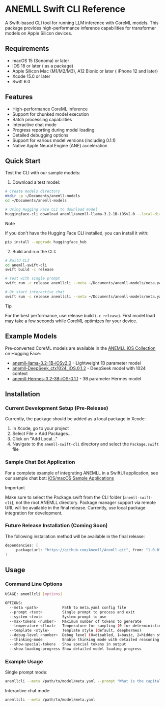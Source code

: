 # ANEMLL Swift CLI Reference

A Swift-based CLI tool for running LLM inference with CoreML models. This package provides high-performance inference capabilities for transformer models on Apple Silicon devices.

## Requirements

- macOS 15 (Sonoma) or later
- iOS 18 or later ( as a package)
- Apple Silicon Mac (M1/M2/M3), A12 Bionic or later ( iPhone 12 and later) 
- Xcode 15.0 or later
- Swift 6.0

## Features

- High-performance CoreML inference
- Support for chunked model execution
- Batch processing capabilities
- Interactive chat mode
- Progress reporting during model loading
- Detailed debugging options
- Support for various model versions (including 0.1.1)
- Native Apple Neural Engine (ANE) acceleration

## Quick Start

Test the CLI with our sample models:

1. Download a test model:
```bash
# Create models directory
mkdir -p ~/Documents/anemll-models
cd ~/Documents/anemll-models

# Using Hugging Face CLI to download model
huggingface-cli download anemll/anemll-llama-3.2-1B-iOSv2.0 --local-dir .
```

> [!Note]
> If you don't have the Hugging Face CLI installed, you can install it with:
> ```bash
> pip install --upgrade huggingface_hub
> ```

2. Build and run the CLI:
```bash
# Build CLI
cd anemll-swift-cli
swift build -c release

# Test with single prompt
swift run -c release anemllcli --meta ~/Documents/anemll-models/meta.yaml --prompt "What is quantum computing?"

# Or start interactive chat
swift run -c release anemllcli --meta ~/Documents/anemll-models/meta.yaml
```

> [!Tip]
> For the best performance, use release build (`-c release`).
> First model load may take a few seconds while CoreML optimizes for your device.

## Example Models

Pre-converted CoreML models are available in the [ANEMLL iOS Collection](https://huggingface.co/collections/anemll/anemll-ios-67bdea29e45a1bf4b47d8623) on Hugging Face:

- [anemll-llama-3.2-1B-iOSv2.0](https://huggingface.co/anemll/anemll-llama-3.2-1B-iOSv2.0) - Lightweight 1B parameter model
- [anemll-DeepSeek_ctx1024_iOS.0.1.2](https://huggingface.co/anemll/anemll-DeepSeek_ctx1024_iOS.0.1.2) - DeepSeek model with 1024 context
- [anemll-Hermes-3.2-3B-iOS-0.1.1](https://huggingface.co/anemll/anemll-Hermes-3.2-3B-iOS-0.1.1) - 3B parameter Hermes model

## Installation

### Current Development Setup (Pre-Release)

Currently, the package should be added as a local package in Xcode:

1. In Xcode, go to your project
2. Select File > Add Packages...
3. Click on "Add Local..."
4. Navigate to the `anemll-swift-cli` directory and select the `Package.swift` file

### Sample Chat Bot Application
For a complete example of integrating ANEMLL in a SwiftUI application, see our sample chat bot:
[iOS/macOS Sample Applications](./sample_apps.md)

> [!Important]
> Make sure to select the Package.swift from the CLI folder (`anemll-swift-cli`), not the root ANEMLL directory.
> Package manager support via remote URL will be available in the final release. Currently, use local package integration for development.

### Future Release Installation (Coming Soon)

The following installation method will be available in the final release:

```swift
dependencies: [
    .package(url: "https://github.com/Anemll/Anemll.git", from: "1.0.0")
]
```

## Usage

### Command Line Options

```bash
USAGE: anemllcli [options]

OPTIONS:
  --meta <path>           Path to meta.yaml config file
  --prompt <text>         Single prompt to process and exit
  --system <text>         System prompt to use
  --max-tokens <number>   Maximum number of tokens to generate
  --temperature <float>   Temperature for sampling (0 for deterministic)
  --template <style>      Template style (default, deephermes)
  --debug-level <number>  Debug level (0=disabled, 1=basic, 2=hidden states)
  --thinking-mode         Enable thinking mode with detailed reasoning
  --show-special-tokens   Show special tokens in output
  --show-loading-progress Show detailed model loading progress
```

### Example Usage

Single prompt mode:
```bash
anemllcli --meta /path/to/model/meta.yaml --prompt "What is the capital of France?"
```

Interactive chat mode:
```bash
anemllcli --meta /path/to/model/meta.yaml
```